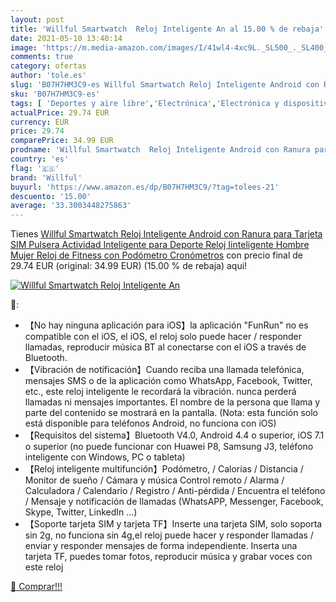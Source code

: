 ```yaml
---
layout: post
title: 'Willful Smartwatch  Reloj Inteligente An al 15.00 % de rebaja'
date: 2021-05-10 13:40:14
image: 'https://m.media-amazon.com/images/I/41wl4-4xc9L._SL500_._SL400_.jpg'
comments: true
category: ofertas
author: 'tole.es'
slug: 'B07H7HM3C9-es Willful Smartwatch Reloj Inteligente Android con Ranura...'
sku: 'B07H7HM3C9-es'
tags: [ 'Deportes y aire libre','Electrónica','Electrónica y dispositivos para el deporte','Monitores de actividad','Smartwatches','Tecnología para vestir','android','willful', ]
actualPrice: 29.74 EUR
currency: EUR
price: 29.74
comparePrice: 34.99 EUR
prodname: 'Willful Smartwatch  Reloj Inteligente Android con Ranura para Tarjeta SIM Pulsera Actividad Inteligente para Deporte  Reloj Iinteligente Hombre Mujer  Reloj de Fitness con Podómetro Cronómetros'
country: 'es'
flag: '🇪🇸'
brand: 'Willful'
buyurl: 'https://www.amazon.es/dp/B07H7HM3C9/?tag=tolees-21'
descuento: '15.00'
average: '33.3003448275863'
---
```


Tienes [Willful Smartwatch  Reloj Inteligente Android con Ranura para Tarjeta SIM Pulsera Actividad Inteligente para Deporte  Reloj Iinteligente Hombre Mujer  Reloj de Fitness con Podómetro Cronómetros](https://www.amazon.es/dp/B07H7HM3C9/?tag=tolees-21) con precio final de  29.74 EUR (original: 34.99 EUR) (15.00 %  de rebaja) aqui!

[![Willful Smartwatch  Reloj Inteligente An](https://m.media-amazon.com/images/I/41wl4-4xc9L._SL500_._SL400_.jpg)](https://www.amazon.es/dp/B07H7HM3C9/?tag=tolees-21)

🔎:

- 【No hay ninguna aplicación para iOS】la aplicación "FunRun" no es compatible con el iOS, el iOS, el reloj solo puede hacer / responder llamadas, reproducir música BT al conectarse con el iOS a través de Bluetooth.
- 【Vibración de notificación】Cuando reciba una llamada telefónica, mensajes SMS o de la aplicación como WhatsApp, Facebook, Twitter, etc., este reloj inteligente le recordará la vibración. nunca perderá llamadas ni mensajes importantes. El nombre de la persona que llama y parte del contenido se mostrará en la pantalla. (Nota: esta función solo está disponible para teléfonos Android, no funciona con iOS)
- 【Requisitos del sistema】Bluetooth V4.0, Android 4.4 o superior, iOS 7.1 o superior (no puede funcionar con Huawei P8, Samsung J3, teléfono inteligente con Windows, PC o tableta)
- 【Reloj inteligente multifunción】Podómetro, / Calorías / Distancia / Monitor de sueño / Cámara y música Control remoto / Alarma / Calculadora / Calendario / Registro / Anti-pérdida / Encuentra el teléfono / Mensaje y notificación de llamadas (WhatsAPP, Messenger, Facebook, Skype, Twitter, LinkedIn ...)
- 【Soporte tarjeta SIM y tarjeta TF】Inserte una tarjeta SIM, solo soporta sin 2g, no funciona sin 4g,el reloj puede hacer y responder llamadas / enviar y responder mensajes de forma independiente. Inserta una tarjeta TF, puedes tomar fotos, reproducir música y grabar voces con este reloj

[🛒 Comprar!!!](https://www.amazon.es/dp/B07H7HM3C9/?tag=tolees-21)
